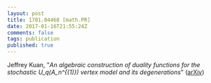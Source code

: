```yaml
---
layout: post
title: 1701.04468 [math.PR]
date: 2017-01-16T21:55:24Z
comments: false
tags: publication
published: true
---
```


Jeffrey Kuan, "<i>An algebraic construction of duality functions for the stochastic  U_q(A_n^{(1)}) vertex model and its degenerations</i>" ([arXiv](http://arxiv.org/abs/1701.04468v2))
